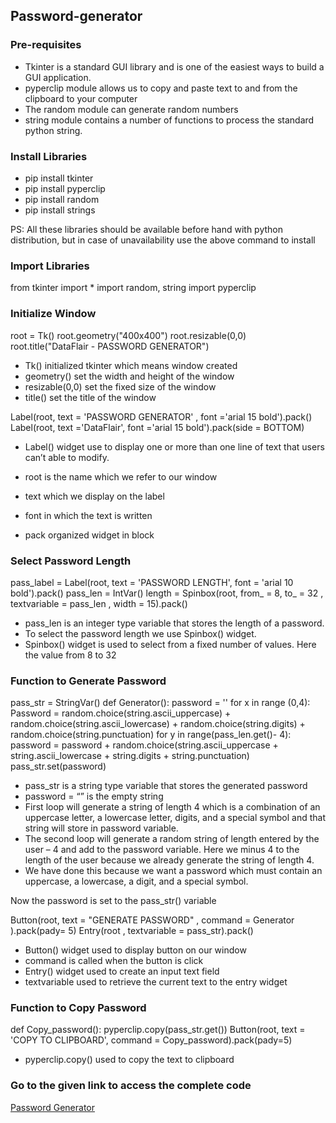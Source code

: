 ## Password-generator

### Pre-requisites
- Tkinter is a standard GUI library and is one of the easiest ways to build a GUI application.
- pyperclip module allows us to copy and paste text to and from the clipboard to your computer
- The random module can generate random numbers
- string module contains a number of functions to process the standard python string.

### Install Libraries

- pip install tkinter
- pip install pyperclip
- pip install random
- pip install strings 

PS: All these libraries should be available before hand with python distribution, 
but in case of unavailability use the above command to install

### Import Libraries

from tkinter import *
import random, string
import pyperclip


### Initialize Window

root = Tk()
root.geometry("400x400")
root.resizable(0,0)
root.title("DataFlair - PASSWORD GENERATOR")

- Tk() initialized tkinter which means window created
- geometry() set the width and height of the window
- resizable(0,0) set the fixed size of the window
- title() set the title of the window

Label(root, text = 'PASSWORD GENERATOR' , font ='arial 15 bold').pack()
Label(root, text ='DataFlair', font ='arial 15 bold').pack(side = BOTTOM)

- Label() widget use to display one or more than one line of text that users can’t able to modify.

- root is the name which we refer to our window
- text which we display on the label
- font in which the text is written
- pack organized widget in block

### Select Password Length

pass_label = Label(root, text = 'PASSWORD LENGTH', font = 'arial 10 bold').pack()
pass_len = IntVar()
length = Spinbox(root, from_ = 8, to_ = 32 , textvariable = pass_len , width = 15).pack()

- pass_len is an integer type variable that stores the length of a password.
- To select the password length we use Spinbox() widget.
- Spinbox() widget is used to select from a fixed number of values. Here the value from 8 to 32

### Function to Generate Password

pass_str = StringVar()
def Generator():
    password = ''
    for x in range (0,4):
        Password = random.choice(string.ascii_uppercase) + random.choice(string.ascii_lowercase) + random.choice(string.digits) + random.choice(string.punctuation)
    for y in range(pass_len.get()- 4):
        password = password + random.choice(string.ascii_uppercase + string.ascii_lowercase + string.digits + string.punctuation)
    pass_str.set(password)
    
- pass_str is a string type variable that stores the generated password
- password = “” is the empty string
- First loop will generate a string of length 4 which is a combination of an uppercase letter, a lowercase letter, digits, and a special symbol and that string will store in password variable.
- The second loop will generate a random string of length entered by the user – 4 and add to the password variable. Here we minus 4 to the length of the user because we already generate the string of length 4.
- We have done this because we want a password which must contain an uppercase, a lowercase, a digit, and a special symbol.

Now the password is set to the pass_str() variable

Button(root, text = "GENERATE PASSWORD" , command = Generator ).pack(pady= 5)
Entry(root , textvariable = pass_str).pack()

- Button() widget used to display button on our window
- command is called when the button is click
- Entry() widget used to create an input text field
- textvariable used to retrieve the current text to the entry widget

### Function to Copy Password

def Copy_password():
    pyperclip.copy(pass_str.get())
Button(root, text = 'COPY TO CLIPBOARD', command = Copy_password).pack(pady=5)

- pyperclip.copy() used to copy the text to clipboard

### Go to the given link to access the complete code <br>
<a href="https://github.com/Py-geeks/Password-Generator">Password Generator</a>
